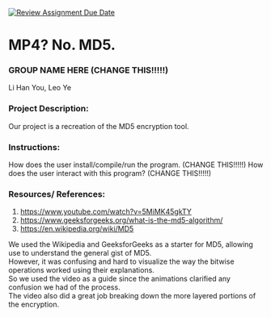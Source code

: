 [![Review Assignment Due Date](https://classroom.github.com/assets/deadline-readme-button-22041afd0340ce965d47ae6ef1cefeee28c7c493a6346c4f15d667ab976d596c.svg)](https://classroom.github.com/a/am3xLbu5)
# MP4? No. MD5.
 
### GROUP NAME HERE (CHANGE THIS!!!!!)

Li Han You, Leo Ye
       
### Project Description:

Our project is a recreation of the MD5 encryption tool. 
  
### Instructions:

How does the user install/compile/run the program. (CHANGE THIS!!!!!)
How does the user interact with this program? (CHANGE THIS!!!!!)

### Resources/ References:

1. https://www.youtube.com/watch?v=5MiMK45gkTY    
2. https://www.geeksforgeeks.org/what-is-the-md5-algorithm/    
3. https://en.wikipedia.org/wiki/MD5 

We used the Wikipedia and GeeksforGeeks as a starter for MD5, allowing use to understand the general gist of MD5.   
However, it was confusing and hard to visualize the way the bitwise operations worked using their explanations.   
So we used the video as a guide since the animations clarified any confusion we had of the process.   
The video also did a great job breaking down the more layered portions of the encryption.    
